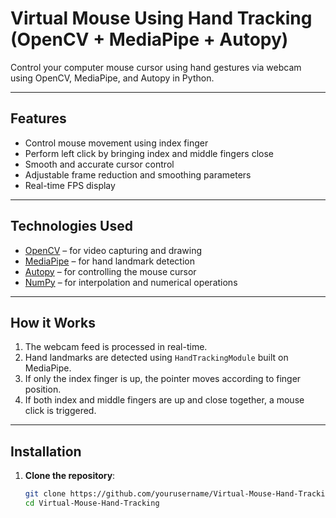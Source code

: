 #  Virtual Mouse Using Hand Tracking (OpenCV + MediaPipe + Autopy)

Control your computer mouse cursor using hand gestures via webcam using OpenCV, MediaPipe, and Autopy in Python.

---

##  Features
- Control mouse movement using index finger
- Perform left click by bringing index and middle fingers close
- Smooth and accurate cursor control
- Adjustable frame reduction and smoothing parameters
- Real-time FPS display

---

##  Technologies Used
- [OpenCV](https://opencv.org/) – for video capturing and drawing
- [MediaPipe](https://google.github.io/mediapipe/) – for hand landmark detection
- [Autopy](https://pypi.org/project/autopy/) – for controlling the mouse cursor
- [NumPy](https://numpy.org/) – for interpolation and numerical operations

---

##  How it Works

1. The webcam feed is processed in real-time.
2. Hand landmarks are detected using `HandTrackingModule` built on MediaPipe.
3. If only the index finger is up, the pointer moves according to finger position.
4. If both index and middle fingers are up and close together, a mouse click is triggered.

---

## Installation

1. **Clone the repository**:
   ```bash
   git clone https://github.com/yourusername/Virtual-Mouse-Hand-Tracking.git
   cd Virtual-Mouse-Hand-Tracking
